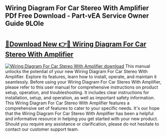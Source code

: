## Wiring Diagram For Car Stereo With Amplifier PDf Free Download - Part-vEA Service Owner Guide 9LOIe

# <h2><a href="http://dfrzq8f.blite.top/?on=Wiring+Diagram+For+Car+Stereo+With+Amplifier">🔗Download New 👉🔴 Wiring Diagram For Car Stereo With Amplifier</a></h2>

[![Wiring Diagram For Car Stereo With Amplifier download](https://i.imgur.com/lujVjoI.png)](http://dfrzq8f.blite.top/?on=Wiring+Diagram+For+Car+Stereo+With+Amplifier)
This manual unlocks the potential of your new Wiring Diagram For Car Stereo With Amplifier. Explore its features, learn how to install, operate, and maintain it seamlessly. Before using your Wiring Diagram For Car Stereo With Amplifier, please refer to this user manual for comprehensive instructions on product setup, operation, and troubleshooting. It includes clear instructions for installation, setup, and operation, as well as important safety information. This Wiring Diagram For Car Stereo With Amplifier features a comprehensive set of features to cater to your specific needs. It's our hope that the Wiring Diagram For Car Stereo With Amplifier has been a helpful and informative resource in helping you get started with your new product. Should you require any assistance or clarification, please do not hesitate to contact our customer support team.
